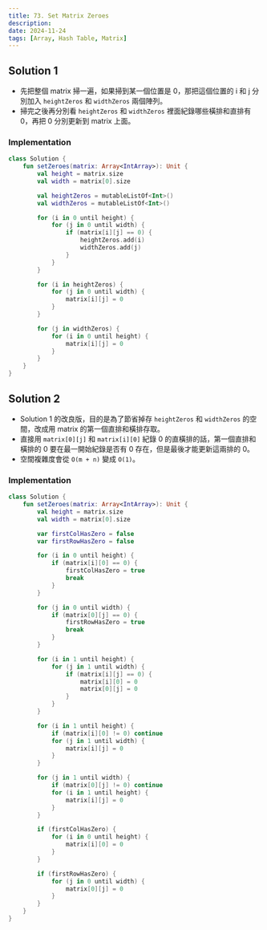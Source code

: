 ```yaml
---
title: 73. Set Matrix Zeroes
description:
date: 2024-11-24
tags: [Array, Hash Table, Matrix]
---
```


## Solution 1

- 先把整個 matrix 掃一遍，如果掃到某一個位置是 0，那把這個位置的 i 和 j 分別加入 `heightZeros` 和 `widthZeros` 兩個陣列。
- 掃完之後再分別看 `heightZeros` 和 `widthZeros` 裡面紀錄哪些橫排和直排有 0，再把 0 分別更新到 matrix 上面。

### Implementation

```kotlin
class Solution {
    fun setZeroes(matrix: Array<IntArray>): Unit {
        val height = matrix.size
        val width = matrix[0].size

        val heightZeros = mutableListOf<Int>()
        val widthZeros = mutableListOf<Int>()

        for (i in 0 until height) {
            for (j in 0 until width) {
                if (matrix[i][j] == 0) {
                    heightZeros.add(i)
                    widthZeros.add(j)
                }
            }
        }

        for (i in heightZeros) {
            for (j in 0 until width) {
                matrix[i][j] = 0
            }
        }

        for (j in widthZeros) {
            for (i in 0 until height) {
                matrix[i][j] = 0
            }
        }
    }
}
```

## Solution 2

- Solution 1 的改良版，目的是為了節省掉存 `heightZeros` 和 `widthZeros` 的空間，改成用 matrix 的第一個直排和橫排存取。
- 直接用 `matrix[0][j]` 和 `matrix[i][0]` 紀錄 0 的直橫排的話，第一個直排和橫排的 0 要在最一開始紀錄是否有 0 存在，但是最後才能更新這兩排的 0。
- 空間複雜度會從 `O(m + n)` 變成 `O(1)`。

### Implementation

```kotlin
class Solution {
    fun setZeroes(matrix: Array<IntArray>): Unit {
        val height = matrix.size
        val width = matrix[0].size

        var firstColHasZero = false
        var firstRowHasZero = false

        for (i in 0 until height) {
            if (matrix[i][0] == 0) {
                firstColHasZero = true
                break
            }
        }

        for (j in 0 until width) {
            if (matrix[0][j] == 0) {
                firstRowHasZero = true
                break
            }
        }

        for (i in 1 until height) {
            for (j in 1 until width) {
                if (matrix[i][j] == 0) {
                    matrix[i][0] = 0
                    matrix[0][j] = 0
                }
            }
        }

        for (i in 1 until height) {
            if (matrix[i][0] != 0) continue
            for (j in 1 until width) {
                matrix[i][j] = 0
            }
        }

        for (j in 1 until width) {
            if (matrix[0][j] != 0) continue
            for (i in 1 until height) {
                matrix[i][j] = 0
            }
        }

        if (firstColHasZero) {
            for (i in 0 until height) {
                matrix[i][0] = 0
            }
        }

        if (firstRowHasZero) {
            for (j in 0 until width) {
                matrix[0][j] = 0
            }
        }
    }
}
```

